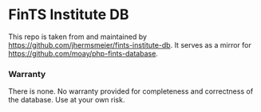 # FinTS Institute DB
This repo is taken from and maintained by https://github.com/jhermsmeier/fints-institute-db. It serves as a mirror for https://github.com/moay/php-fints-database.


### Warranty

There is none. No warranty provided for completeness and correctness of the database. Use at your own risk.